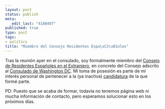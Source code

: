 ```yaml
--- 
layout: post
status: publish
meta: 
  _edit_last: "4180497"
published: true
type: post
tags: 
- politics
title: "Miembro del Consejo Residentes Espa\xC3\xB1oles"
---
```

Tras la reunión ayer en el consulado, soy formalmente miembro del <a href="http://www.maec.es/ES/MENUPPAL/CONSULARES/SERVICIOSCONSULARES/ESPANOLESENELEXTRANJERO/CONSEJOSDERESIDENTESESPANOLES/Paginas/Consejos%20de%20residentes%20espaoles.aspx">Consejo de Residentes Españoles en el Extranjero</a>, en concreto del Consejo adscrito al <a href="http://www.maec.es/subwebs/Consulados/Washington/es/home/Paginas/Home.aspx">Consulado de Washington DC</a>. Mi toma de posesión es parte de mi interés personal de pertenecer a la (ya inactiva) <a href="http://creprogresistas.wordpress.com/">candidatura</a> de la que formé parte.

PD: Puesto que se acaba de formar, todavía no tenemos página web ni mucha información de contacto, pero esperamos solucionar esto en los próximos días.
